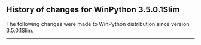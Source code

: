 ﻿## History of changes for WinPython 3.5.0.1Slim

The following changes were made to WinPython distribution since version 3.5.0.1Slim.

* * *

